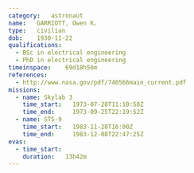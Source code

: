 ```yaml
---
category:	astronaut
name:	GARRIOTT, Owen K.
type:	civilian
dob:	1930-11-22
qualifications:
  - BSc in electrical engineering
  - PhD in electrical engineering
timeinspace:	69d18h56m
references:
  - http://www.nasa.gov/pdf/740566main_current.pdf
missions:
  - name: Skylab 3
    time_start:   1973-07-28T11:10:50Z
    time_end:     1973-09-25T22:19:52Z
  - name: STS-9
    time_start:   1983-11-28T16:00Z
    time_end:     1983-12-08T22:47:25Z
evas:
  - time_start: 
    duration:   13h42m
---
```

